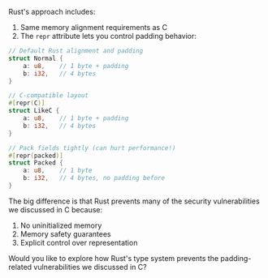 Rust's approach includes:

1. Same memory alignment requirements as C
2. The `repr` attribute lets you control padding behavior:

```rust
// Default Rust alignment and padding
struct Normal {
    a: u8,    // 1 byte + padding
    b: i32,   // 4 bytes
}

// C-compatible layout
#[repr(C)]
struct LikeC {
    a: u8,    // 1 byte + padding
    b: i32,   // 4 bytes
}

// Pack fields tightly (can hurt performance!)
#[repr(packed)]
struct Packed {
    a: u8,    // 1 byte
    b: i32,   // 4 bytes, no padding before
}
```

The big difference is that Rust prevents many of the security vulnerabilities we discussed in C because:

1. No uninitialized memory
2. Memory safety guarantees
3. Explicit control over representation

Would you like to explore how Rust's type system prevents the padding-related vulnerabilities we discussed in C?